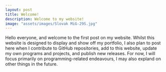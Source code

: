 ```yaml
---
layout: post
title: Welcome!
description: Welcome to my website!
image: "assets/images/Slovak MiG-29S.jpg"
---
```


Hello everyone, and welcome to the first post on my website.
Whilst this website is designed to display and show off my portfolio, I also plan to post here when I contribute to GitHub repositories, add to this website, update my own programs and projects, and publish new releases.
For now, I will focus primarily on programming-related endeavours, I may also expland on other things in the future.